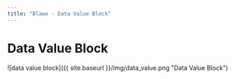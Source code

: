 ```yaml
---
title: "Blawx - Data Value Block"
---
```

# Data Value Block
![data value block]({{ site.baseurl }}/img/data_value.png "Data Value Block")